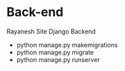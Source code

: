 # Back-end

Rayanesh Site Django Backend

* python manage.py makemigrations
* python manage.py migrate
* python manage.py runserver